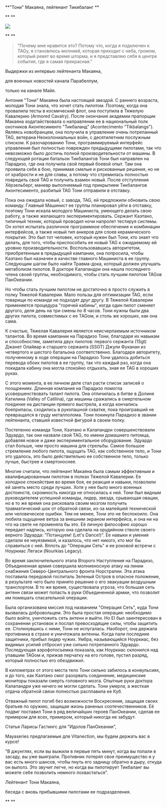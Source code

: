 **"Тони" Макаяна, лейтенант Тикибаланг **

**
**

[![](https://1.bp.blogspot.com/-gqR0nDh0dfE/WFeLCJdBo-I/AAAAAAAABsA/NkDZVFek4voWvCfEyAKBYr7Hy3ahqQZkgCLcB/s320/T0006_3.jpg)](https://1.bp.blogspot.com/-gqR0nDh0dfE/WFeLCJdBo-I/AAAAAAAABsA/NkDZVFek4voWvCfEyAKBYr7Hy3ahqQZkgCLcB/s1600/T0006_3.jpg)

**
**

> "Почему мне нравится это? Потому что, когда я подключен к TAGу, я становлюсь молнией, которая приходит с неба, громом, который ревет во время шторма, и я представляю себя в центре события, где я самая прекрасная."




Выдержки из интервью лейтенанта Макаяна, 

для военных новостей канала Парабеллум, 

только на канале Майя.




Антония "Тони" Макаяна была настоящей звездой. С раннего возраста, молодая Тони знала, что хочет стать пилотом. Поэтому, когда она провалила тесты в космический флот, она поступила в Тяжелую Кавалерию \(Armored Cavalry\). После окончания академии прапорщик Макаяна ходатайствовала о направлении ее в национальный полк охотников Аконтесименто "Тикбаланд" \(Acontecimento "Tikbalangs"\). Являясь новобранцем, она получила в управление очень потрепанный TAG, ветерана Неоколониальных войн, с десятилетним послужным списком. К разочарованию Тони, программируемый интерфейс управления был полностью поврежден предыдущими пилотами, так что невозможно было достичь полной производительности от машины. В следующей ротации батальон Тикбалангов Тони был направлен на Парадизо, где она получила свой первый боевой опыт. Там она проявила себя в бою, принимая смелые и рискованные решения, но не от храбрости и не для славы, а потому что стремилась полностью повредить свой TAG и получить взамен новый. После отступления Хёрзельберг, маневр выполняемый под прикрытием Тикбалангов Аконтесименто, разбитый TAG Тони отправили в отставку.




Пока она ожидала новый, с завода, TAG, ей предложили обновить свою команду. Главный Машинист ее группы планировал уйти в отставку, поэтому Тони искала молодого Машиниста, умеющего делать свою работу, а также желающего экспериментировать. Сержант Каэтано, типичный техник, который проводил ночи напролет тестируя системы. Он хотел испытать различное программное обеспечение и комбинации интерфейсов, а также новый тип анкеров для слоев керамического покрытия. Это был тот человек, который нужен был Тони, кто знает что делать, для того, чтобы приспособить ее новый TAG к ожидаемому ей уровню производительности. Воспользовавшись авторитетом, приобретенным в предыдущей кампании, она попросила, чтобы Каэтано был назначен в качестве главного Машиниста в ее группу. Следующим шагом было найти Травма-дока, который должен улучшать метаболизм пилотов. В докторе Калапандри она нашла последнего члена своей группы, необходимого, чтобы стать лучшим пилотом TAGов ПанОкеании.




Но чтобы стать лучшим пилотом не достаточно в просто служить в полку Тяжелой Кавалерии. Мало пользы для оптимизации TAG, если товарищи по команде не подходят друг другу. В Тяжелой Кавалерии применяется процедура "горячей кабины", когда один пилот сменяет другого, деля день на три смены по 8 часов. Тони нужны были два других пилота, совместимых с ее TAGом, и столь же хороших, как она сама.




К счастью, Тяжелая Кавалерия является неисчерпаемым источником талантов. Во время кампании на Парадизо Тони, благодаря их навыкам и способностям, заметила двух пилотов: первого сержанта \(1Sgt\) Джанет Олайвар и старшего сержанта \(SSGT\) Джули Фуканан из четвертого и шестого батальона соответственно. Благодаря авторитету, полученному в ходе операции на Парадизо Тони удалось добиться перевода обоих пилотов в ее группу, так что каждый раз, когда она покидала кабину она могла спокойно отдыхать, зная ее TAG в хороших руках.




С этого момента, в ее личном деле стал расти список записей о поощрениях. Длинная компания на Парадизо помогла усовершенствовать талант пилота. Она отличилась в битве в Долине Катилина \(Valley of Catilina\), где машины сражались в смертельном поединке на дистанции прямого выстрела, а когда кончались боеприпасы, сходились в рукопашной схватке, пока проигравший не превращался в груду металлолома. Тони покинула Парадизо в звании лейтенанта, ставшей известной фигурой в своем полку.







Постепенно команда Тони, Каэтано и Калапандри совершенствовали Эдуардо, так они назвали свой TAG, по имени домашнего питомца, добавляя новое и даже экспериментальное оборудование. Эдуардо стал больше, чем просто машина для стрельбы. Самое большое стремление любого пилота, ощущать TAG, как собственное тело, и Тони это удалось, это было действительно ее собственное тело, только лучше, быстрее и смертоноснее.







Многие считали, что лейтенант Макаяна была самым эффективным и квалифицированным пилотом в полках Тяжелой Кавалерии. Ее холодное спокойствие во время боя, ее реакция и навыки, позволили ей занять место среди лучших. Хотя у нее было много военных достоинств, скромность никогда не относилась к ней. Тони был видным руководителем успешной команды, лидер, звезда, срывающая овации, но в то же время она рисковала своим мозгом получить травматический шок от обратной связи, из-за малейшей технической или человеческое ошибки. Тем не менее, Тони это не беспокоило. Она любила ощущение ветра за внешним экраном интерфейса, и она ни на что на свете не променяла бы это. Её личную философию хорошо передает надпись, которую она сделала на орудийном стволе своего верного Эдуарда: "Потанцуем! \(Let's Dance!\)". Ее навыки и умения сделали ее неуязвимой, и казалось, что нет никого, кто мог бы справиться с ней. Вплоть до "Операции Сеть" и ее роковой встречи с Ноуркиас Легаси \(Nourkias Legacy\).







Во время заключительного этапа Второго Наступления на Парадизо, Объединенная армия совершила молниеносную атаку на линии снабжения Северо-Центрального фронта Норстралии. Эта атака поставила передовой госпиталь Зеленый Остров в опасное положение, в результате чего было принято решение о его эвакуации воздушным транспортом. В то же время, существовала угроза, что большая сеть антенн связи может попасть в руки Объединенной армии, что позволит им помешать спасательной операции.







Была организована миссия под названием "Операция Сеть", куда Тони вызвалась добровольцем. Это была простая операция: необходимо было войти, уничтожить сеть антенн и выйти. Но EI был заинтересован в сохранении установок и послал превосходящие силы, чтобы защитить ее. Столкнувшись с ними, Тони не испугалась. Наоборот, она держала противника в страхе и уничтожала антенны. Когда пали последние защитники, прибыл лидер чужих. Умбра, называющийся Ноуркиас, без видимых усилий отбросил уже сильно потрепанного Эдуардо. Последующая аэрофотосъемка показала, как Ноуркиас склонился над упавшим TAGом и, прижав перчатку на его голове, пустил разряд, который полностью его обездвижил.







В километрах от этого места тело Тони сильно забилось в конвульсиях, и до того, как Каэтано смог разорвать соединение, медицинские мониторы показали смерть головного мозга. Опытные руки доктора Калапандри уже ничего не могли сделать. Тони умерла, а жесткая отдача обратной связи полностью расплавила ее Куб.







Отважный пилот погиб без возможности Воскресения, защищая своих братьев по оружию, защищая жизнь раненых соотечественников. Её подвиг поставил Тони в ряд величайших героев ПанОкеании, сделав ее примером для всех, примером, который никогда не забудут.







Статья Ларисы Гастингс для "Идолов ПанОкеании", 

Mayaseries предлагаемые для Vitanection, мы будем держать вас в курсе!




"В джунглях, если вы выжили в первые пять минут, когда вы попали в засаду, вы уже выиграли. Противник потерял свое преимущество и у вас есть много шансов, чтобы пнуть его задницу обратно в дыру, откуда он выполз. Это звучит легче, но когда вы пилотирует Тикбаланг вы можете себе позволить немного похвастаться".

Лейтенант Тони Макаяна, 

беседа с вновь прибывшими пилотами ее подразделения.

**
**

